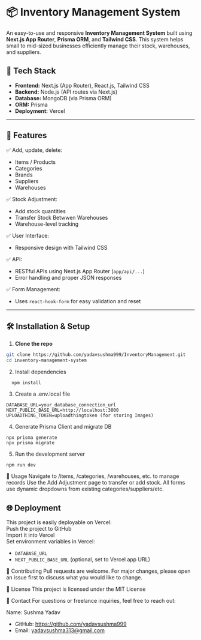 # 📦 Inventory Management System

An easy-to-use and responsive **Inventory Management System** built using **Next.js App Router**, **Prisma ORM**, and **Tailwind CSS**. This system helps small to mid-sized businesses efficiently manage their stock, warehouses, and suppliers.

## 🚀 Tech Stack

- **Frontend:** Next.js (App Router), React.js, Tailwind CSS
- **Backend:** Node.js (API routes via Next.js)
- **Database:** MongoDB (via Prisma ORM)
- **ORM:** Prisma
- **Deployment:** Vercel

---

## 🌟 Features

✅ Add, update, delete:
- Items / Products
- Categories
- Brands
- Suppliers
- Warehouses

✅ Stock Adjustment:
- Add stock quantities
- Transfer Stock Betwwen Warehouses
- Warehouse-level tracking

✅ User Interface:
- Responsive design with Tailwind CSS

✅ API:
- RESTful APIs using Next.js App Router (`app/api/...`)
- Error handling and proper JSON responses

✅ Form Management:
- Uses `react-hook-form` for easy validation and reset

---
## 🛠️ Installation & Setup

1. **Clone the repo**
```bash
git clone https://github.com/yadavsushma999/InventoryManagement.git
cd inventory-management-system
```

2. Install dependencies
 ```
   npm install
```

3. Create a .env.local file
```
DATABASE_URL=your_database_connection_url
NEXT_PUBLIC_BASE_URL=http://localhost:3000
UPLOADTHING_TOKEN=uploadthingtoken (for storing Images)
```

4. Generate Prisma Client and migrate DB
```
npx prisma generate
npx prisma migrate 
```
5. Run the development server
```
npm run dev
```

🧪 Usage
Navigate to /items, /categories, /warehouses, etc. to manage records
Use the Add Adjustment page to transfer or add stock.
All forms use dynamic dropdowns from existing categories/suppliers/etc.

## 🌐 Deployment

This project is easily deployable on Vercel:  
Push the project to GitHub  
Import it into Vercel  
Set environment variables in Vercel:  
- `DATABASE_URL`  
- `NEXT_PUBLIC_BASE_URL` (optional, set to Vercel app URL)


🙌 Contributing
Pull requests are welcome. For major changes, please open an issue first to discuss what you would like to change.

📄 License
This project is licensed under the MIT License

📧 Contact
For questions or freelance inquiries, feel free to reach out:

Name: Sushma Yadav
- GitHub: https://github.com/yadavsushma999
- Email: yadavsushma313@gmail.com








